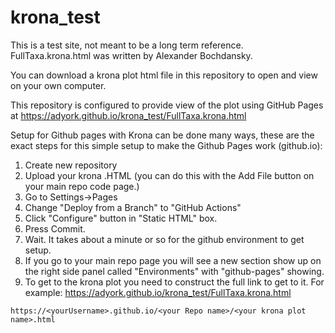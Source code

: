# krona_test

This is a test site, not meant to be a long term reference.
FullTaxa.krona.html was written by Alexander Bochdansky.

You can download a krona plot html file in this repository to open and view on your own computer.  

This repository is configured to provide view of the plot using GitHub Pages at
https://adyork.github.io/krona_test/FullTaxa.krona.html

Setup for Github pages with Krona can be done many ways, these are the exact steps for this simple setup to make the Github Pages work (github.io):
1. Create new repository
2. Upload your krona .HTML (you can do this with the Add File button on your main repo code page.)
2. Go to Settings->Pages
3. Change "Deploy from a Branch" to "GitHub Actions"
4. Click "Configure" button in "Static HTML" box.
5. Press Commit.  
6. Wait.  It takes about a minute or so for the github environment to get setup.  
7. If you go to your main repo page you will see a new section show up on the right side panel called "Environments" with "github-pages" showing. 
8. To get to the krona plot you need to construct the full link to get to it. For example:
https://adyork.github.io/krona_test/FullTaxa.krona.html


`https://<yourUsername>.github.io/<your Repo name>/<your krona plot name>.html`
